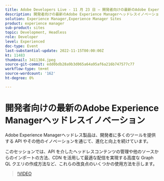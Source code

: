 ```yaml
---
title: Adobe Developers Live - 11 月 23 日 — 開発者向けの最新のAdobe Experience Managerヘッドレスイノベーション
description: 開発者向けの最新のAdobe Experience ManagerヘッドレスイノベーションAdobe Experience Managerヘッドレス製品は、開発者に多くのツールを提供する API や他のイノベーションを通じて発展し続けています。最適な配信。
solution: Experience Manager,Experience Manager Sites
product: experience manager
sub-product: sites
topic: Development, Headless
role: Developer
level: Experienced
doc-type: Event
last-substantial-update: 2022-11-15T00:00:00Z
kt: 11483
thumbnail: 3411304.jpeg
source-git-commit: edd0bdb28a9b3d065a64a95af6a216b747577c77
workflow-type: tm+mt
source-wordcount: '162'
ht-degree: 0%

---
```


# 開発者向けの最新のAdobe Experience Managerヘッドレスイノベーション

Adobe Experience Managerヘッドレス製品は、開発者に多くのツールを提供する API やその他のイノベーションを通じて、進化と向上を続けています。

このセッションでは、API を介したヘッドレスコンテンツの管理や他のソースからのインポートの方法、CDN を活用して最適な配信を実現する高度な Graph QL クエリの作成方法など、これらの改良点のいくつかの使用方法を示します。

>[!VIDEO](https://video.tv.adobe.com/v/3411304/?quality=12&learn=on)
